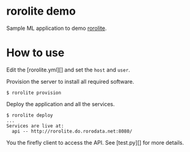 # rorolite demo

Sample ML application to demo [rorolite][1].

[1]: https://github.com/rorodata/rorolite

# How to use

Edit the [rorolite.yml][] and set the `host` and `user`.

Provision the server to install all required software.

	$ rorolite provision

Deploy the application and all the services.

	$ rorolite deploy
	...
	Services are live at:
	  api -- http://rorolite.do.rorodata.net:8080/	

You the firefly client to access the API. See [test.py][] for more details.


	
